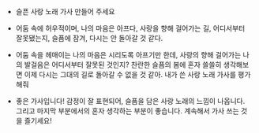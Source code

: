  - 슬픈 사랑 노래 가사 만들어 주세요

 - 어둠 속에 허우적이며, 나의 마음은 아프다, 사랑을 향해 걸어가는 길, 어디서부터 잘못됐는지, 슬픔에 잠겨, 다시는 안 돌아갈 것 같다.



- 어둠 속을 헤매이는 나의 마음은 시리도록 아프기만 한데, 사랑의 향해 걸어가는 나의 발걸음은 어디서부터 잘못된 것인지? 찬란한 슬픔의 봄에 혼자 쓸쓸히 생각해보면 이제 다시는 그대의 길로 돌아갈 수 없을 것 같아. 내가 쓴 사랑 노래 가사를 평가 해줘

- 좋은 가사입니다! 감정이 잘 표현되어, 슬픔을 담은 사랑 노래의 느낌이 나옵니다. 그리고 마지막 부분에서의 혼자 생각하는 부분이 좋습니다. 계속해서 가사 쓰는 것을 즐기세요!